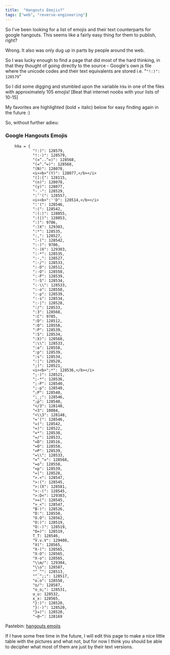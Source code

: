 ```yaml
---
title:  "Hangouts Emojis?"
tags: ["web", "reverse-engineering"]
---
```


So I've been looking for a list of emojis and their text counterparts for google hangouts. This seems like a fairly easy thing for them to publish, right? 

Wrong.
It also was only dug up in parts by people around the web. 

So I was lucky enough to find a page that did most of the hard thinking, in that they thought of going directly to the source - Google's own js file where the unicode codes and their text equivalents are stored i.e. "`"!:)": 128579`"

So I did some digging and stumbled upon the variable `h9a` in one of the files with approximately 105 emojis! [Beat that internet noobs with your lists of 10-15] 

My favorites are highlighted (bold + italic) below for easy finding again in the future :)

So, without further adieu: 

### Google Hangouts Emojis

```
    h9a = {
            "!:)": 128579,
            "!:-)": 128579,
            "(=^..^=)": 128568,
            "(=^.^=)": 128568,
            "(N)": 128078,
            <i><b>"(Y)": 128077,</b></i>
            "(]:{": 128115,
            "(n)": 128078,
            "(y)": 128077,
            "-_-": 128529,
            ":''(": 128557,
            <i><b>":''D": 128514,</b></i>
            ":'(": 128546,
            ":(": 128542,
            ":(:)": 128055,
            ":(|)": 128053,
            ":)": 9786,
            ":)X": 129303,
            ":*": 128535,
            ":,": 128527,
            ":-(": 128542,
            ":-)": 9786,
            ":-)X": 129303,
            ":-*": 128535,
            ":-,": 128527,
            ":-/": 128533,
            ":-D": 128512,
            ":-O": 128558,
            ":-P": 128539,
            ":-S": 128534,
            ":-\\": 128533,
            ":-o": 128558,
            ":-p": 128539,
            ":-s": 128534,
            ":-|": 128528,
            ":/": 128533,
            ":3": 128568,
            ":C": 9785,
            ":D": 128512,
            ":O": 128558,
            ":P": 128539,
            ":S": 128534,
            ":X)": 128568,
            ":\\": 128533,
            ":o": 128558,
            ":p": 128539,
            ":s": 128534,
            ":|": 128528,
            ";)": 128521,
            <i><b>";*": 128536,</b></i>
            ";-)": 128521,
            ";-*": 128536,
            ";-P": 128540,
            ";-p": 128540,
            ";P": 128540,
            ";_;": 128546,
            ";p": 128540,
            "</3": 128148,
            "<3": 10084,
            "<\\3": 128148,
            "='(": 128546,
            "=(": 128542,
            "=)": 128522,
            "=*": 128538,
            "=/": 128533,
            "=D": 128516,
            "=O": 128558,
            "=P": 128539,
            "=\\": 128533,
            "=^_^=": 128568,
            "=o": 128558,
            "=p": 128539,
            "=|": 128528,
            ">.<": 128547,
            ">:(": 128545,
            ">:(X": 128581,
            ">:-(": 128545,
            ">:D<": 129303,
            ">=(": 128545,
            ">_<": 128547,
            "B-)": 128526,
            "D:": 128550,
            "O.O": 128562,
            "O:)": 128519,
            "O:-)": 128519,
            "O=)": 128519,
            T_T: 128546,
            "V.v.V": 129408,
            "X(": 128565,
            "X-(": 128565,
            "X-O": 128565,
            "X-o": 128565,
            "\\m/": 129304,
            "\\o": 128587,
            "^_^": 128513,
            "^_^;;": 128517,
            "o.o": 128558,
            "o/": 128587,
            "o_o;": 128531,
            u_u: 128532,
            x_x: 128565,
            "}:)": 128520,
            "}:-)": 128520,
            "}=)": 128520,
            "~@~": 128169
```

Pastebin: [hangouts emojis](https://paste.iamnico.xyz/I8vDQZHLTf)

If I have some free time in the future, I will edit this page to make a nice little table with the pictures and what not, but for now I think you should be able to decipher what most of them are just by their text versions. 
